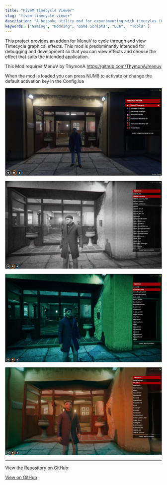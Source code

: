 ```yaml
---
title: "FiveM Timecycle Viewer"
slug: "fivem-timecycle-viewer"
description: "A bespoke utility mod for experimenting with timecyles (GTA VisualFX)"
keywords: ["Gaming", "Modding", "Game Scripts", "Lua",  "Tools" ]
---
```


This project provides an addon for MenuV to cycle through and view Timecycle graphical effects. This mod is predominantly intended for debugging and development so that you can view effects and choose the effect that suits the intended application.

This Mod requires MenuV by ThymonA <a className="" href="https://github.com/ThymonA/menuv"  target="_blank" rel="noopener noreferrer">https://github.com/ThymonA/menuv</a>

When the mod is loaded you can press NUM8 to activate or change the default activation key in the Config.lua


![logo](/project-images/fivem-timecycle-viewer/feature.png)

![image](/project-images/fivem-timecycle-viewer/1.jpg)

![image](/project-images/fivem-timecycle-viewer/2.jpg)

![image](/project-images/fivem-timecycle-viewer/3.jpg)





-----

View the Repository on GitHub:

<a className="btn btn-dark" href="https://github.com/gcoulby/blackout-timecycle-viewer"  target="_blank" rel="noopener noreferrer"><i className="fa fa-github"></i> View on GitHub</a>

